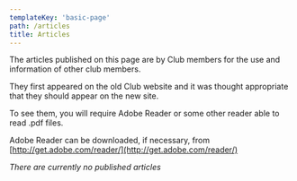 ```yaml
---
templateKey: 'basic-page'
path: /articles
title: Articles
---
```

The articles published on this page are by Club members for the use and information of other club members.

They first appeared on the old Club website and it was thought appropriate that they should appear on the new site.

To see them, you will require Adobe Reader or some other reader able to read .pdf files.

Adobe Reader can be downloaded, if necessary, from [http://get.adobe.com/reader/](http://get.adobe.com/reader/)

_There are currently no published articles_
